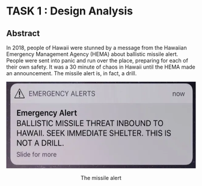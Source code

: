 
# TASK 1 : Design Analysis

## Abstract

In 2018, people of Hawaii were stunned by a message from the Hawaiian Emergency
Management Agency (HEMA) about ballistic missile alert. People were sent into
panic and run over the place, preparing for each of their own safety. It was a
30 minute of chaos in Hawaii until the HEMA made an announcement. The missile
alert is, in fact, a drill.

<p align="center">
    <img width="529" height="230" src="./images/1119.webp">
</p>
<div align="center">The missile alert</div>


